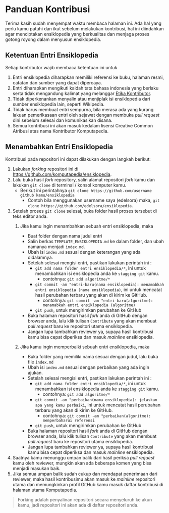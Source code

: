 # Panduan Kontribusi

Terima kasih sudah menyempat waktu membaca halaman ini. Ada hal yang perlu kamu patuhi dan ikut sebelum melakukan
kontribusi, hal ini diindahkan agar menciptakan ensiklopedia yang berkualitas dan menjaga proses gotong royong dalam
menyusun ensiklopedia.

## Ketentuan Entri Ensiklopedia

Setiap kontributor wajib membaca ketentuan ini untuk

1. Entri ensiklopedia diharapkan memiliki referensi ke buku, halaman resmi, catatan dan sumber yang dapat dipercaya.
2. Entri diharapkan mengikuti kaidah tata bahasa indonesia yang berlaku serta tidak mengandung kalimat yang melanggar [Etika Kontributor](CODE_OF_CONDUCT.md).
3. Tidak diperkenankan menyalin atau menjiplak isi ensiklopedia dari sumber ensiklopedia lain, seperti Wikipedia.
4. Tidak harus membuat entri sempurna, bila merasa ada yang kurang lakuan pemerikasaan entri oleh sejawat dengan membuka _pull request_ dini sebelum selesai dan komunikasikan disana.
5. Semua kontribusi ini akan masuk kedalam lisensi Creative Common Atribusi atas nama Kontributor Komputapedia. 

## Menambahkan Entri Ensiklopedia

Kontribusi pada repositori ini dapat dilakukan dengan langkah berikut:

1. Lakukan _forking_ repositori ini di https://github.com/komputapedia/ensiklopedia.
2. Lalu buka hasil _fork_ repository, salin alamat repositori _fork_ kamu dan lakukan `git clone` di terminal / konsol komputer kamu.
    - Berikut ini perintahnya `git clone https://github.com/username github kamu/ensiklopedia`
      - Contoh bila menggunakan username saya (edelsora) maka, `git clone https://github.com/edelsora/ensiklopedia`.
3. Setelah proses `git clone` selesai, buka folder hasil proses tersebut di teks editor anda.
    1. Jika kamu ingin menambahkan sebuah entri ensiklopedia, maka
        - Buat folder dengan nama  judul entri
        - Salin berkas `TEMPLATE_ENSIKLOPEDIA.md` ke dalam folder, dan ubah namanya menjadi `index.md`.
        - Ubah isi `index.md` sesuai dengan keterangan yang ada didalamnya.
        - Setelah selesai mengisi entri, pastikan lakukan perintah ini :
            - `git add nama folder entri ensiklopedia/*`, ini untuk menambahkan isi ensiklopedia anda ke `stagging git` kamu.
                - contohnya: `git add algoritme/*`
            - `git commit -am "entri-baru(nama ensiklopedia): menamabkah entri ensiklopedia (nama ensiklopedia)`, ini untuk mencatat hasil perubahan terbaru yang akan di kirim ke GitHub.
                - contohnya: `git commit -am "entri-baru(algoritme): menamabkah entri ensiklopedia (algoritme)`
            - `git push`, untuk mengirimkan perubahan ke GitHub
        - Buka halaman repositori hasil _fork_ anda di GitHub dengan browser anda, lalu klik tulisan `Contribute` yang akan membuat _pull request_ baru ke repositori utama ensiklopedia.
        - Jangan lupa tambahkan reviewer ya, supaya hasil kontribusi kamu bisa cepat diperiksa dan masuk _mainline_ ensiklopedia.

    2. Jika kamu ingin memperbaiki sebuah entri ensiklopedia, maka
        - Buka folder yang memiliki nama sesuai dengan judul, lalu buka file `index.md`
        - Ubah isi `index.md` sesuai dengan perbaikan yang ada ingin ajukan.
        - Setelah selesai mengisi entri, pastikan lakukan perintah ini :
            - `git add nama folder entri ensiklopedia/*`, ini untuk menambahkan isi ensiklopedia anda ke `stagging git` kamu.
                - contohnya: `git add algoritme/*`
            - `git commit -am "perbaikan(nama ensiklopedia): jelaskan apa yang kamu perbaiki`, ini untuk mencatat hasil perubahan terbaru yang akan di kirim ke GitHub.
                - contohnya: `git commit -am "perbaikan(algoritme): memperbaharui referensi`
            - `git push`, untuk mengirimkan perubahan ke GitHub
        - Buka halaman repositori hasil _fork_ anda di GitHub dengan browser anda, lalu klik tulisan `Contribute` yang akan membuat _pull request_ baru ke repositori utama ensiklopedia.
        - Jangan lupa tambahkan reviewer ya, supaya hasil kontribusi kamu bisa cepat diperiksa dan masuk _mainline_ ensiklopedia.
4. Saatnya kamu menunggu umpan balik dari hasil periksa _pull request_ kamu oleh reviewer, mungkin akan ada beberapa komen yang bisa menjadi masukan baik.
5. Jika semua umpan balik sudah cukup dan mendapat penerimaan dari reviewer, maka hasil kontribusimu akan masuk ke _mainline_ repositori utama dan memungkinkan profil GitHub kamu masuk daftar kontribusi di halaman utama Komputapedia.

> Forking adalah penyalinan repositori secara menyeluruh ke akun kamu, jadi repositori ini akan ada
> di daftar repositori anda.